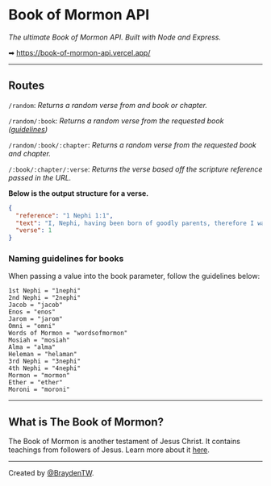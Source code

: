 # Book of Mormon API

_The ultimate Book of Mormon API. Built with Node and Express._

➡ https://book-of-mormon-api.vercel.app/

---

## Routes

`/random`: _Returns a random verse from and book or chapter._

`/random/:book`: _Returns a random verse from the requested book ([guidelines](#bookNames))_

`/random/:book/:chapter`: _Returns a random verse from the requested book and chapter._

`/:book/:chapter/:verse`: _Returns the verse based off the scripture reference passed in the URL._

**Below is the output structure for a verse.**

```json
{
  "reference": "1 Nephi 1:1",
  "text": "I, Nephi, having been born of goodly parents, therefore I was taught somewhat in all the learning of my father; and having seen many afflictions in the course of my days, nevertheless, having been highly favored of the Lord in all my days; yea, having had a great knowledge of the goodness and the mysteries of God, therefore I make a record of my proceedings in my days.",
  "verse": 1
}
```

<h3 id="bookNames">Naming guidelines for books</h3>

When passing a value into the book parameter, follow the guidelines below:

```
1st Nephi = "1nephi"
2nd Nephi = "2nephi"
Jacob = "jacob"
Enos = "enos"
Jarom = "jarom"
Omni = "omni"
Words of Mormon = "wordsofmormon"
Mosiah = "mosiah"
Alma = "alma"
Heleman = "helaman"
3rd Nephi = "3nephi"
4th Nephi = "4nephi"
Mormon = "mormon"
Ether = "ether"
Moroni = "moroni"
```

---

## What is The Book of Mormon?

The Book of Mormon is another testament of Jesus Christ. It contains teachings from followers of Jesus. Learn more about it [here](https://www.churchofjesuschrist.org/comeuntochrist/believe/book-of-mormon/what-is-the-book-of-mormon).

---

Created by [@BraydenTW](https://github.com/braydentw).